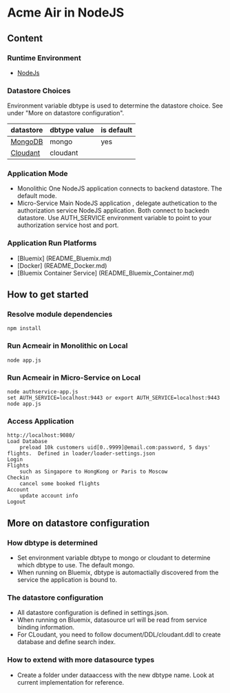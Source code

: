 # Acme Air in NodeJS 

## Content

### Runtime Environment

* [NodeJs](http://nodejs.org/download/)

### Datastore Choices

Environment variable dbtype is used to determine the datastore choice. See under "More on datastore configuration".

datastore | dbtype value | is default 
--- | --- | --- |
[MongoDB](https://www.mongodb.org/downloads) | mongo | yes
[Cloudant](https://cloudant.com) | cloudant | 

### Application Mode

* Monolithic 
  One NodeJS application connects to backend datastore. The default mode.
* Micro-Service
  Main NodeJS application , delegate authetication to the authorization service NodeJS application. Both connect to backedn datastore. Use AUTH_SERVICE environment variable to point to your authorization service host and port.


### Application Run Platforms

* [Bluemix] (README_Bluemix.md)
* [Docker] (README_Docker.md)
* [Bluemix Container Service] (README_Bluemix_Container.md)



## How to get started

### Resolve module dependencies

	npm install


### Run Acmeair in Monolithic on Local

	node app.js
		
		
### Run Acmeair in Micro-Service on Local

	node authservice-app.js
	set AUTH_SERVICE=localhost:9443 or export AUTH_SERVICE=localhost:9443
	node app.js
	
	
### Access Application 

	http://localhost:9080/
	Load Database 
		preload 10k customers uid[0..9999]@email.com:password, 5 days' flights.  Defined in loader/loader-settings.json
	Login
	Flights
		such as Singapore to HongKong or Paris to Moscow 
	Checkin
		cancel some booked flights
	Account
		update account info
	Logout	
	
	
	
## More on datastore configuration

### How dbtype is determined

* Set environment variable dbtype to mongo or cloudant to determine which dbtype to use. The default mongo. 
* When running on Bluemix, dbtype is automactially discovered from the service the application is bound to.

### The datastore configuration

* All datastore configuration is defined in settings.json.
* When running on Bluemix, datasource url will be read from service binding information.
* For CLoudant, you need to follow document/DDL/cloudant.ddl to create database and define search index.

### How to extend with more datasource types

* Create a folder under dataaccess with the new dbtype name. Look at current implementation for reference.

